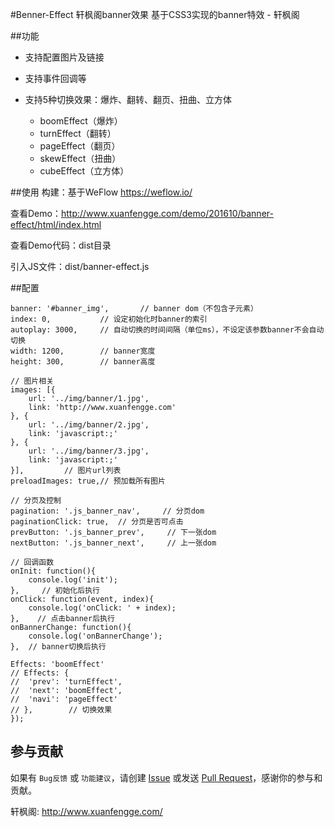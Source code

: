 #Benner-Effect 轩枫阁banner效果
基于CSS3实现的banner特效 - 轩枫阁

##功能
- 支持配置图片及链接
- 支持事件回调等
- 支持5种切换效果：爆炸、翻转、翻页、扭曲、立方体

	- boomEffect（爆炸）
	- turnEffect（翻转）
	- pageEffect（翻页）
	- skewEffect（扭曲）
	- cubeEffect（立方体）



##使用
构建：基于WeFlow https://weflow.io/

查看Demo：http://www.xuanfengge.com/demo/201610/banner-effect/html/index.html

查看Demo代码：dist目录

引入JS文件：dist/banner-effect.js



##配置
````
banner: '#banner_img',       // banner dom（不包含子元素）
index: 0,           // 设定初始化时banner的索引
autoplay: 3000,     // 自动切换的时间间隔（单位ms），不设定该参数banner不会自动切换
width: 1200,        // banner宽度
height: 300,        // banner高度

// 图片相关
images: [{
	url: '../img/banner/1.jpg',
	link: 'http://www.xuanfengge.com'
}, {
	url: '../img/banner/2.jpg',
	link: 'javascript:;'
}, {
	url: '../img/banner/3.jpg',
	link: 'javascript:;'
}],         // 图片url列表
preloadImages: true,// 预加载所有图片

// 分页及控制
pagination: '.js_banner_nav',     // 分页dom
paginationClick: true,  // 分页是否可点击
prevButton: '.js_banner_prev',     // 下一张dom
nextButton: '.js_banner_next',     // 上一张dom

// 回调函数
onInit: function(){
	console.log('init');
},     // 初始化后执行
onClick: function(event, index){
	console.log('onClick: ' + index);
},    // 点击banner后执行
onBannerChange: function(){
	console.log('onBannerChange');
},  // banner切换后执行

Effects: 'boomEffect'
// Effects: {
// 	'prev': 'turnEffect',
// 	'next': 'boomEffect',
// 	'navi': 'pageEffect'
// },        // 切换效果
});
````

## 参与贡献
 
如果有 `Bug反馈` 或 `功能建议`，请创建 [Issue](https://github.com/xuanfeng/banner-effect/issues) 或发送 [Pull Request](https://github.com/xuanfeng/banner-effect/pulls)，感谢你的参与和贡献。

轩枫阁: http://www.xuanfengge.com/
